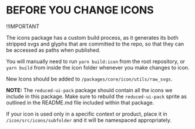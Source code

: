 # BEFORE YOU CHANGE ICONS

!!IMPORTANT

The icons package has a custom build process, as it generates its both stripped
svgs and glyphs that are committed to the repo, so that they can be accessed as
paths when published.

You will manually need to run `yarn build:icon` from the root repository, or
`yarn build` from inside the icon folder whenever you make changes to icon.

New Icons should be added to `/packages/core/icon/utils/raw_svgs`.

**NOTE:** The `reduced-ui-pack` package should contain all the icons we include
in this package. Make sure to rebuild the `reduced-ui-pack` sprite as outlined in
the README.md file included within that package.

If your icon is used only in a specific context or product, place it in
  `/icon/src/icons/subfolder` and it will be namespaced appropriately.
